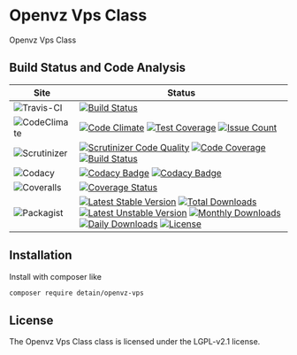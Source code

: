 # Openvz Vps Class

Openvz Vps Class

## Build Status and Code Analysis

Site          | Status
--------------|---------------------------
![Travis-CI](http://i.is.cc/storage/GYd75qN.png "Travis-CI")     | [![Build Status](https://travis-ci.org/detain/openvz-vps.svg?branch=master)](https://travis-ci.org/detain/openvz-vps)
![CodeClimate](http://i.is.cc/storage/GYlageh.png "CodeClimate")  | [![Code Climate](https://codeclimate.com/github/detain/openvz-vps/badges/gpa.svg)](https://codeclimate.com/github/detain/openvz-vps) [![Test Coverage](https://codeclimate.com/github/detain/openvz-vps/badges/coverage.svg)](https://codeclimate.com/github/detain/openvz-vps/coverage) [![Issue Count](https://codeclimate.com/github/detain/openvz-vps/badges/issue_count.svg)](https://codeclimate.com/github/detain/openvz-vps)
![Scrutinizer](http://i.is.cc/storage/GYeUnux.png "Scrutinizer")   | [![Scrutinizer Code Quality](https://scrutinizer-ci.com/g/myadmin-plugins/openvz-vps/badges/quality-score.png?b=master)](https://scrutinizer-ci.com/g/myadmin-plugins/openvz-vps/?branch=master) [![Code Coverage](https://scrutinizer-ci.com/g/myadmin-plugins/openvz-vps/badges/coverage.png?b=master)](https://scrutinizer-ci.com/g/myadmin-plugins/openvz-vps/?branch=master) [![Build Status](https://scrutinizer-ci.com/g/myadmin-plugins/openvz-vps/badges/build.png?b=master)](https://scrutinizer-ci.com/g/myadmin-plugins/openvz-vps/build-status/master)
![Codacy](http://i.is.cc/storage/GYi66Cx.png "Codacy")        | [![Codacy Badge](https://api.codacy.com/project/badge/Grade/226251fc068f4fd5b4b4ef9a40011d06)](https://www.codacy.com/app/detain/openvz-vps) [![Codacy Badge](https://api.codacy.com/project/badge/Coverage/25fa74eb74c947bf969602fcfe87e349)](https://www.codacy.com/app/detain/openvz-vps?utm_source=github.com&utm_medium=referral&utm_content=detain/openvz-vps&utm_campaign=Badge_Coverage)
![Coveralls](http://i.is.cc/storage/GYjNSim.png "Coveralls")    | [![Coverage Status](https://coveralls.io/repos/github/detain/db_abstraction/badge.svg?branch=master)](https://coveralls.io/github/detain/openvz-vps?branch=master)
![Packagist](http://i.is.cc/storage/GYacBEX.png "Packagist")     | [![Latest Stable Version](https://poser.pugx.org/detain/openvz-vps/version)](https://packagist.org/packages/detain/openvz-vps) [![Total Downloads](https://poser.pugx.org/detain/openvz-vps/downloads)](https://packagist.org/packages/detain/openvz-vps) [![Latest Unstable Version](https://poser.pugx.org/detain/openvz-vps/v/unstable)](//packagist.org/packages/detain/openvz-vps) [![Monthly Downloads](https://poser.pugx.org/detain/openvz-vps/d/monthly)](https://packagist.org/packages/detain/openvz-vps) [![Daily Downloads](https://poser.pugx.org/detain/openvz-vps/d/daily)](https://packagist.org/packages/detain/openvz-vps) [![License](https://poser.pugx.org/detain/openvz-vps/license)](https://packagist.org/packages/detain/openvz-vps)


## Installation

Install with composer like

```sh
composer require detain/openvz-vps
```

## License

The Openvz Vps Class class is licensed under the LGPL-v2.1 license.

